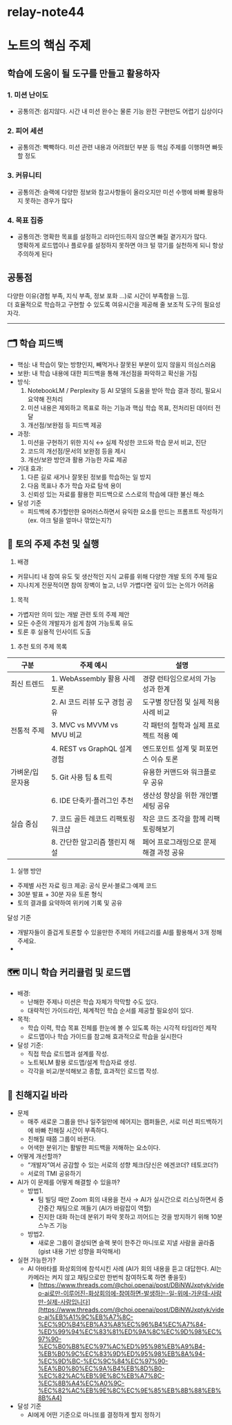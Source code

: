 # relay-note44

# 노트의 핵심 주제
## 학습에 도움이 될 도구를 만들고 활용하자

### 1. 미션 난이도

- 공통의견: 쉽지않다. 시간 내 미션 완수는 물론 기능 완전 구현만도 어렵기 십상이다

### 2. 피어 세션

- 공통의견: 빡빡하다. 미션 관련 내용과 어려웠던 부분 등 핵심 주제를 이행하면 빠듯할 정도

### 3. 커뮤니티

- 공통의견: 슬랙에 다양한 정보와 참고사항들이 올라오지만 미션 수행에 바빠 활용하지 못하는 경우가 많다

### 4. 목표 집중

- 공통의견: 명확한 목표를 설정하고 리마인드하지 않으면 빠질 곁가지가 많다.  
  명확하게 로드맵이나 플로우를 설정하지 못하면 야크 털 깎기를 실천하게 되니 항상 주의하게 된다

## 공통점

다양한 이유(경험 부족, 지식 부족, 정보 포화 ...)로 시간이 부족함을 느낌.  
더 효율적으로 학습하고 구현할 수 있도록 여유시간을 제공해 줄 보조적 도구의 필요성 자각.

---

## 🗂 학습 피드백 

- 핵심: 내 학습이 맞는 방향인지, 빼먹거나 잘못된 부분이 있지 않을지 의심스러움
- 보완: 내 학습 내용에 대한 피드백을 통해 개선점을 파악하고 확신을 가짐
- 방식:
    1. NotebookLM / Perplexity 등 AI 모델의 도움을 받아 학습 결과 정리, 필요시 요약해 전처리
    2. 미션 내용은 제외하고 목표로 하는 기능과 핵심 학습 목표, 전처리된 데이터 전달
    3. 개선점/보완점 등 피드백 제공
- 과정:
    1. 미션을 구현하기 위한 지식 ↔ 실제 작성한 코드와 학습 문서 비교, 진단
    2. 코드의 개선점/문서의 보완점 등을 제시
    3. 개선/보완 방안과 활용 가능한 자료 제공
- 기대 효과:
    1. 다른 길로 새거나 잘못된 정보를 학습하는 일 방지
    2. 다음 목표나 추가 학습 자료 탐색 용이
    3. 신뢰성 있는 자료를 활용한 피드백으로 스스로의 학습에 대한 불신 해소
- 달성 기준
  - 피드백에 추가할만한 유머러스하면서 유익한 요소를 만드는 프롬프트 작성하기 (ex. 야크 털을 얼마나 깎았는지?)

## 💬 토의 주제 추천 및 실행
1. 배경
- 커뮤니티 내 참여 유도 및 생산적인 지식 교류를 위해 다양한 개발 토의 주제 필요
- 지나치게 전문적이면 참여 장벽이 높고, 너무 가볍다면 깊이 있는 논의가 어려움
1. 목적
- 가볍지만 의미 있는 개발 관련 토의 주제 제안
- 모든 수준의 개발자가 쉽게 참여 가능토록 유도
- 토론 후 실용적 인사이트 도출
1. 추천 토의 주제 목록

| **구분** | **주제 예시** | **설명** |
| --- | --- | --- |
| 최신 트렌드 | 1. WebAssembly 활용 사례 토론 | 경량 런타임으로서의 가능성과 한계 |
|  | 2. AI 코드 리뷰 도구 경험 공유 | 도구별 장단점 및 실제 적용 사례 비교 |
| 전통적 주제 | 3. MVC vs MVVM vs MVU 비교 | 각 패턴의 철학과 실제 프로젝트 적용 예 |
|  | 4. REST vs GraphQL 설계 경험 | 엔드포인트 설계 및 퍼포먼스 이슈 토론 |
| 가벼운/입문자용 | 5. Git 사용 팁 & 트릭 | 유용한 커맨드와 워크플로우 공유 |
|  | 6. IDE 단축키·플러그인 추천 | 생산성 향상을 위한 개인별 세팅 공유 |
| 실습 중심 | 7. 코드 골든 레코드 리팩토링 워크샵 | 작은 코드 조각을 함께 리팩토링해보기 |
|  | 8. 간단한 알고리즘 챌린지 해설 | 페어 프로그래밍으로 문제 해결 과정 공유 |
1. 실행 방안
- 주제별 사전 자료 링크 제공: 공식 문서·블로그·예제 코드
- 30분 발표 + 30분 자유 토론 형식
- 토의 결과를 요약하여 위키에 기록 및 공유

달성 기준

- 개발자들이 즐겁게 토론할 수 있을만한 주제의 카테고리를 AI를 활용해서 3개 정해주세요.
-


## 🗺️ 미니 학습 커리큘럼 및 로드맵
- 배경: 
  - 난해한 주제나 미션은 학습 자체가 막막할 수도 있다. 
  - 대략적인 가이드라인, 체계적인 학습 순서를 제공할 필요성이 있다.
- 목적: 
  - 학습 이력, 학습 목표 전체를 한눈에 볼 수 있도록 하는 시각적 타임라인 제작
  - 로드맵이나 학습 가이드를 참고해 효과적으로 학습을 실시한다
- 달성 기준: 
  - 직접 학습 로드맵과 설계를 작성.
  - 노트북LM 활용 로드맵/설계 학습자료 생성.
  - 각각을 비교/분석해보고 종합, 효과적인 로드맵 작성.

## 🤝 친해지길 바라
- 문제
    - 매주 새로운 그룹을 만나 일주일만에 헤어지는 캠퍼들은, 서로 미션 피드백하기에 바빠 친해질 시간이 부족하다.
    - 친해질 때쯤 그룹이 바뀐다.
    - 어색한 분위기는 활발한 피드백을 저해하는 요소이다.
- 어떻게 개선할까?
    - “개발자”여서 공감할 수 있는 서로의 성향 체크(당신은 에겐코더? 테토코더?)
    - 서로의 TMI 공유하기
- AI가 이 문제를 어떻게 해결할 수 있을까?
    - 방법1.
        - 팀 빌딩 때만 Zoom 회의 내용을 전사 → AI가 실시간으로 리스닝하면서 중간중간 채팅으로 껴들기 (AI가 바람잡이 역할)
        - 진지한 대화 하는데 분위기 파악 못하고 끼어드는 것을 방지하기 위해 10분 스누즈 기능
    - 방법2.
        - 새로운 그룹이 결성되면 슬랙 봇이 한주간 마니또로 지낼 사람을 골라줌(gist 내용 기반 성향을 파악해서)
- 실현 가능한가?
    - AI 아바타를 화상회의에 참석시킨 사례 (AI가 회의 내용을 듣고 대답한다. AI는 카메라는 켜지 않고 채팅으로만 한번씩 참여하도록 하면 좋을듯)
        - [https://www.threads.com/@choi.openai/post/DBiNWJxptyk/video-ai로만-이루어진-화상회의에-참여하면-발생하는-일-위에-가운데-사람만-실제-사람입니다](https://www.threads.com/@choi.openai/post/DBiNWJxptyk/video-ai%EB%A1%9C%EB%A7%8C-%EC%9D%B4%EB%A3%A8%EC%96%B4%EC%A7%84-%ED%99%94%EC%83%81%ED%9A%8C%EC%9D%98%EC%97%90-%EC%B0%B8%EC%97%AC%ED%95%98%EB%A9%B4-%EB%B0%9C%EC%83%9D%ED%95%98%EB%8A%94-%EC%9D%BC-%EC%9C%84%EC%97%90-%EA%B0%80%EC%9A%B4%EB%8D%B0-%EC%82%AC%EB%9E%8C%EB%A7%8C-%EC%8B%A4%EC%A0%9C-%EC%82%AC%EB%9E%8C%EC%9E%85%EB%8B%88%EB%8B%A4)
- 달성 기준
  - AI에게 어떤 기준으로 마니또를 결정하게 할지 정하기
